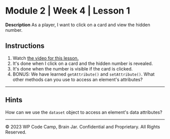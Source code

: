 # Module 2 | Week 4 | Lesson 1
**Description**
As a player, I want to click on a card and view the hidden number.

## Instructions
1. Watch [the video for this lesson.]()
2. It's done when I click on a card and the hidden number is revealed.
3. It's done when the number is visible if the card is clicked. 
4. BONUS: We have learned `getAttribute()` and `setAttribute()`. What other methods can you use to access an element's attributes? 

---

## Hints
How can we use the `dataset` object to access an element's data attributes? 

---
© 2023 WP Code Camp, Brain Jar. Confidential and Proprietary. All Rights Reserved.
